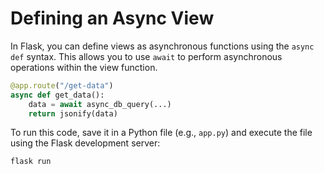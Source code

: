 # Defining an Async View

In Flask, you can define views as asynchronous functions using the `async def` syntax. This allows you to use `await` to perform asynchronous operations within the view function.

```python
@app.route("/get-data")
async def get_data():
    data = await async_db_query(...)
    return jsonify(data)
```

To run this code, save it in a Python file (e.g., `app.py`) and execute the file using the Flask development server:

```bash
flask run
```
